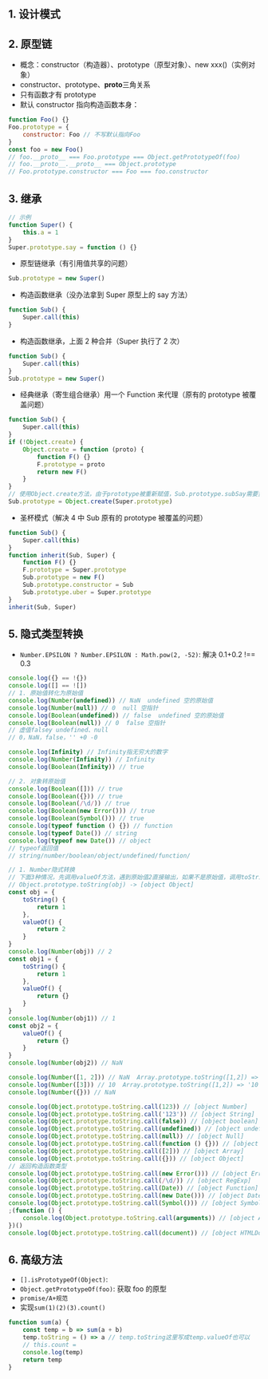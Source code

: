 ## 1. 设计模式

## 2. 原型链

-   概念：constructor（构造器）、prototype（原型对象）、new xxx()（实例对象）
-   constructor、prototype、**proto**三角关系
-   只有函数才有 prototype
-   默认 constructor 指向构造函数本身：

```js
function Foo() {}
Foo.prototype = {
    constructor: Foo // 不写默认指向Foo
}
const foo = new Foo()
// foo.__proto__ === Foo.prototype === Object.getPrototypeOf(foo)
// foo.__proto__.__proto__ === Object.prototype
// Foo.prototype.constructor === Foo === foo.constructor
```

## 3. 继承

```js
// 示例
function Super() {
    this.a = 1
}
Super.prototype.say = function () {}
```

-   原型链继承（有引用值共享的问题）

```js
Sub.prototype = new Super()
```

-   构造函数继承（没办法拿到 Super 原型上的 say 方法）

```js
function Sub() {
    Super.call(this)
}
```

-   构造函数继承，上面 2 种合并（Super 执行了 2 次）

```js
function Sub() {
    Super.call(this)
}
Sub.prototype = new Super()
```

-   经典继承（寄生组合继承）用一个 Function 来代理（原有的 prototype 被覆盖问题）

```js
function Sub() {
    Super.call(this)
}
if (!Object.create) {
    Object.create = function (proto) {
        function F() {}
        F.prototype = proto
        return new F()
    }
}
// 使用Object.create方法，由于prototype被重新赋值，Sub.prototype.subSay需要重新给
Sub.prototype = Object.create(Super.prototype)
```

-   圣杯模式（解决 4 中 Sub 原有的 prototype 被覆盖的问题）

```js
function Sub() {
    Super.call(this)
}
function inherit(Sub, Super) {
    function F() {}
    F.prototype = Super.prototype
    Sub.prototype = new F()
    Sub.prototype.constructor = Sub
    Sub.prototype.uber = Super.prototype
}
inherit(Sub, Super)
```

## 5. 隐式类型转换

-   `Number.EPSILON ? Number.EPSILON : Math.pow(2, -52)`: 解决 0.1+0.2 !== 0.3

```js
console.log({} == !{})
console.log([] == ![])
// 1. 原始值转化为原始值
console.log(Number(undefined)) // NaN  undefined 空的原始值
console.log(Number(null)) // 0  null 空指针
console.log(Boolean(undefined)) // false  undefined 空的原始值
console.log(Boolean(null)) // 0  false 空指针
// 虚值falsey undefined、null
// 0，NaN，false，'' +0 -0

console.log(Infinity) // Infinity指无穷大的数字
console.log(Number(Infinity)) // Infinity
console.log(Boolean(Infinity)) // true

// 2. 对象转原始值
console.log(Boolean([])) // true
console.log(Boolean({})) // true
console.log(Boolean(/\d/)) // true
console.log(Boolean(new Error())) // true
console.log(Boolean(Symbol())) // true
console.log(typeof function () {}) // function
console.log(typeof Date()) // string
console.log(typeof new Date()) // object
// typeof返回值
// string/number/boolean/object/undefined/function/

// 1. Number隐式转换
// 下面3种情况，先调用valueOf方法，遇到原始值2直接输出，如果不是原始值，调用toString()方法（如果没有toString()方法，往原型上找toString()方法），如果toString()返回的不是原始值，报错
// Object.prototype.toString(obj) -> [object Object]
const obj = {
    toString() {
        return 1
    },
    valueOf() {
        return 2
    }
}
console.log(Number(obj)) // 2
const obj1 = {
    toString() {
        return 1
    },
    valueOf() {
        return {}
    }
}
console.log(Number(obj1)) // 1
const obj2 = {
    valueOf() {
        return {}
    }
}
console.log(Number(obj2)) // NaN

console.log(Number([1, 2])) // NaN  Array.prototype.toString([1,2]) => '1,2'
console.log(Number([3])) // 10  Array.prototype.toString([1,2]) => '10'
console.log(Number({})) // NaN

console.log(Object.prototype.toString.call(123)) // [object Number]
console.log(Object.prototype.toString.call('123')) // [object String]
console.log(Object.prototype.toString.call(false)) // [object boolean]
console.log(Object.prototype.toString.call(undefined)) // [object undefined]
console.log(Object.prototype.toString.call(null)) // [object Null]
console.log(Object.prototype.toString.call(function () {})) // [object Function]
console.log(Object.prototype.toString.call([2])) // [object Array]
console.log(Object.prototype.toString.call({})) // [object Object]
// 返回构造函数类型
console.log(Object.prototype.toString.call(new Error())) // [object Error]
console.log(Object.prototype.toString.call(/\d/)) // [object RegExp]
console.log(Object.prototype.toString.call(Date)) // [object Function]
console.log(Object.prototype.toString.call(new Date())) // [object Date]
console.log(Object.prototype.toString.call(Symbol())) // [object Symbol]
;(function () {
    console.log(Object.prototype.toString.call(arguments)) // [object Arguments]
})()
console.log(Object.prototype.toString.call(document)) // [object HTMLDocument]
```

## 6. 高级方法

-   `[].isPrototypeOf(Object)`:
-   `Object.getPrototypeOf(foo)`: 获取 foo 的原型
-   `promise/A+规范`
-   实现`sum(1)(2)(3).count()`

```js
function sum(a) {
    const temp = b => sum(a + b)
    temp.toString = () => a // temp.toString这里写成temp.valueOf也可以
    // this.count =
    console.log(temp)
    return temp
}
```
